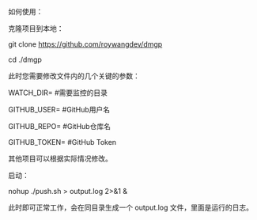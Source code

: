 如何使用：

克隆项目到本地：

git clone https://github.com/roywangdev/dmgp

cd ./dmgp

此时您需要修改文件内的几个关键的参数：

WATCH_DIR=  #需要监控的目录

GITHUB_USER=  #GitHub用户名

GITHUB_REPO=  #GitHub仓库名

GITHUB_TOKEN= #GitHub Token 

其他项目可以根据实际情况修改。

启动：

nohup ./push.sh > output.log 2>&1 &

此时即可正常工作，会在同目录生成一个 output.log 文件，里面是运行的日志。
